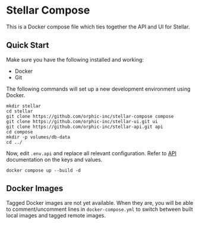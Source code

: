 # Stellar Compose

This is a Docker compose file which ties together the API and UI for Stellar.

## Quick Start

Make sure you have the following installed and working:

* Docker
* Git

The following commands will set up a new development environment using Docker.

    mkdir stellar
    cd stellar
    git clone https://github.com/orphic-inc/stellar-compose compose
    git clone https://github.com/orphic-inc/stellar-ui.git ui
    git clone https://github.com/orphic-inc/stellar-api.git api
    cd compose
    mkdir -p volumes/db-data
    cd ../

Now, edit `.env.api` and replace all relevant configuration. Refer to [API](https://github.com/orphic-inc/stellar-api) documentation on the keys and values.

    docker compose up --build -d

## Docker Images

Tagged Docker images are not yet available. When they are, you will be able to comment/uncomment lines in `docker-compose.yml` to switch between built local images and tagged remote images.
